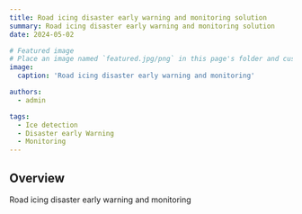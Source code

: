 ```yaml
---
title: Road icing disaster early warning and monitoring solution
summary: Road icing disaster early warning and monitoring solution
date: 2024-05-02

# Featured image
# Place an image named `featured.jpg/png` in this page's folder and customize its options here.
image:
  caption: 'Road icing disaster early warning and monitoring'

authors:
  - admin

tags:
  - Ice detection
  - Disaster early Warning
  - Monitoring
---
```


## Overview
Road icing disaster early warning and monitoring


